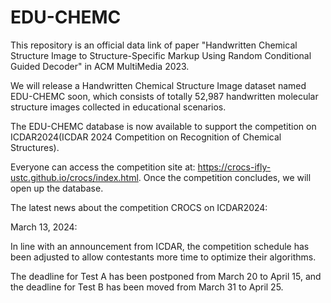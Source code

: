 # EDU-CHEMC
This repository is an official data link of paper "Handwritten Chemical Structure Image to Structure-Specific Markup Using Random Conditional Guided Decoder" in ACM MultiMedia 2023. 

We will release a Handwritten Chemical Structure Image dataset named EDU-CHEMC soon, which consists of totally 52,987 handwritten molecular structure images collected in educational scenarios.

The EDU-CHEMC database is now available to support the competition on ICDAR2024(ICDAR 2024 Competition on Recognition of Chemical Structures). 

Everyone can access the competition site at: https://crocs-ifly-ustc.github.io/crocs/index.html. Once the competition concludes, we will open up the database.

The latest news about the competition CROCS on ICDAR2024:

March 13, 2024: 

In line with an announcement from ICDAR, the competition schedule has been adjusted to allow contestants more time to optimize their algorithms. 

The deadline for Test A has been postponed from March 20 to April 15, and the deadline for Test B has been moved from March 31 to April 25. 
